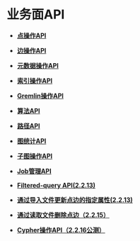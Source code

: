 # 业务面API<a name="ges_03_0047"></a>

-   **[点操作API](点操作API.md)**  

-   **[边操作API](边操作API.md)**  

-   **[元数据操作API](元数据操作API.md)**  

-   **[索引操作API](索引操作API.md)**  

-   **[Gremlin操作API](Gremlin操作API.md)**  

-   **[算法API](算法API.md)**  

-   **[路径API](路径API.md)**  

-   **[图统计API](图统计API.md)**  

-   **[子图操作API](子图操作API.md)**  

-   **[Job管理API](Job管理API.md)**  

-   **[Filtered-query API\(2.2.13\)](Filtered-query-API(2-2-13).md)**  

-   **[通过导入文件更新点边的指定属性\(2.2.13\)](通过导入文件更新点边的指定属性(2-2-13).md)**  

-   **[通过读取文件删除点边（2.2.15）](通过读取文件删除点边（2-2-15）.md)**  

-   **[Cypher操作API（2.2.16公测）](Cypher操作API（2-2-16公测）.md)**  


